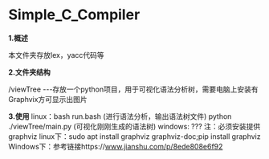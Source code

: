 # Simple_C_Compiler
**1.概述**

本文件夹存放lex，yacc代码等

**2.文件夹结构**

/viewTree ---存放一个python项目，用于可视化语法分析树，需要电脑上安装有Graphvix方可显示出图片

**3.使用**
linux：bash run.bash              (进行语法分析，输出语法树文件)
       python ./viewTree/main.py  (可视化刚刚生成的语法树)
windows: ???
注：必须安装提供graphviz
linux下：sudo apt install graphviz graphviz-doc;pip install graphviz
Windows下：参考链接https://www.jianshu.com/p/8ede808e6f92
